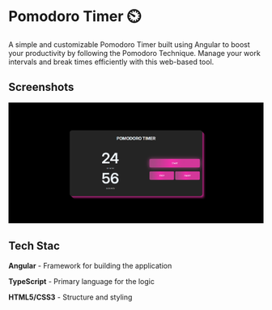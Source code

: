 
# Pomodoro Timer ⏲️

A simple and customizable Pomodoro Timer built using Angular to boost your productivity by following the Pomodoro Technique. Manage your work intervals and break times efficiently with this web-based tool.


## Screenshots

![Pomodoro Timer UI](assets/Screenshot%20.png)


## Tech Stac

**Angular** - Framework for building the application

**TypeScript** - Primary language for the logic

**HTML5/CSS3** - Structure and styling

